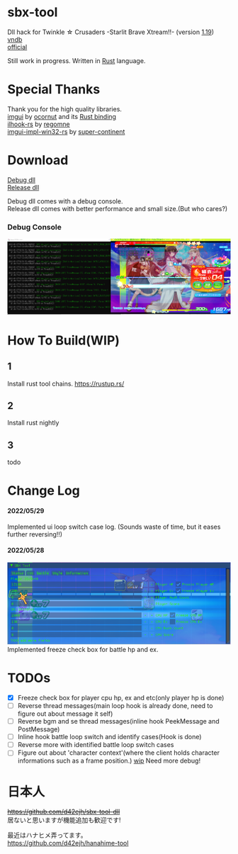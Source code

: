 # sbx-tool

Dll hack for Twinkle ☆ Crusaders -Starlit Brave Xtream!!-  (version [1.19](https://lillian.jp/support/support.html))  
[vndb](https://vndb.org/v5937)  
[official](https://lillian.jp/kurukuru2/sbx.html)

Still work in progress.
Written in [Rust](https://www.rust-lang.org/) language.

# Special Thanks  
Thank you for the high quality libraries.  
[imgui](https://github.com/ocornut/imgui) by [ocornut](https://github.com/ocornut) and its [Rust binding](https://github.com/imgui-rs/imgui-rs)  
[ilhook-rs](https://github.com/regomne/ilhook-rs) by [regomne](https://github.com/regomne)  
[imgui-impl-win32-rs](https://github.com/super-continent/imgui-impl-win32-rs) by [super-continent](https://github.com/super-continent)  

# Download
[Debug dll](https://github.com/d42ejh/sbx-tool/raw/main/dlls/sbx_tool_dll_debug.dll)  
[Release dll](https://github.com/d42ejh/sbx-tool/raw/main/dlls/sbx_tool_dll_release.dll)  
  
Debug dll comes with a debug console.  
Release dll comes with better performance and small size.(But who cares?)  

### Debug Console
![](ss/dbg_console.png)  

# How To Build(WIP)
## 1
Install rust tool chains.
https://rustup.rs/

## 2 
Install rust nightly

## 3
todo  
  
  
  
# Change Log

#### 2022/05/29
Implemented ui loop switch case log.  (Sounds waste of time, but it eases further reversing!!)  

#### 2022/05/28
![](ss/freeze.png)  
Implemented freeze check box for battle hp and ex.  


# TODOs  
- [x] Freeze check box for player cpu hp, ex and etc(only player hp is done)
- [ ] Reverse thread messages(main loop hook is already done, need to figure out about message it self)
- [ ] Reverse bgm and se thread messages(inline hook PeekMessage and PostMessage)
- [ ] Inline hook battle loop switch and identify cases(Hook is done)
- [ ] Reverse more with identified battle loop switch cases
- [ ] Figure out about 'character context'(where the client holds character informations such as a frame position.) [wip](https://github.com/d42ejh/sbx-tool/blob/450761f4b083f480ac790682bb5e311587863615/sbx-tool-core/src/battle/mod.rs#L50) Need more debug!

# 日本人
~~https://github.com/d42ejh/sbx-tool-dll~~  
居ないと思いますが機能追加も歓迎です!  
  
最近はハナヒメ弄ってます。  
https://github.com/d42ejh/hanahime-tool  
